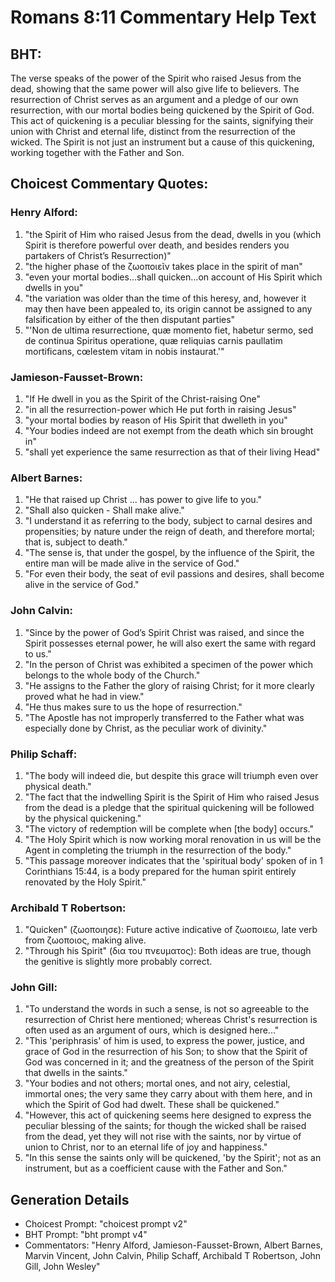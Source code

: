 # Romans 8:11 Commentary Help Text

## BHT:
The verse speaks of the power of the Spirit who raised Jesus from the dead, showing that the same power will also give life to believers. The resurrection of Christ serves as an argument and a pledge of our own resurrection, with our mortal bodies being quickened by the Spirit of God. This act of quickening is a peculiar blessing for the saints, signifying their union with Christ and eternal life, distinct from the resurrection of the wicked. The Spirit is not just an instrument but a cause of this quickening, working together with the Father and Son.

## Choicest Commentary Quotes:
### Henry Alford:
1. "the Spirit of Him who raised Jesus from the dead, dwells in you (which Spirit is therefore powerful over death, and besides renders you partakers of Christ’s Resurrection)"
2. "the higher phase of the ζωοποιεῖν takes place in the spirit of man"
3. "even your mortal bodies...shall quicken...on account of His Spirit which dwells in you"
4. "the variation was older than the time of this heresy, and, however it may then have been appealed to, its origin cannot be assigned to any falsification by either of the then disputant parties"
5. "'Non de ultima resurrectione, quæ momento fiet, habetur sermo, sed de continua Spiritus operatione, quæ reliquias carnis paullatim mortificans, cœlestem vitam in nobis instaurat.'"

### Jamieson-Fausset-Brown:
1. "If He dwell in you as the Spirit of the Christ-raising One"
2. "in all the resurrection-power which He put forth in raising Jesus"
3. "your mortal bodies by reason of His Spirit that dwelleth in you"
4. "Your bodies indeed are not exempt from the death which sin brought in"
5. "shall yet experience the same resurrection as that of their living Head"

### Albert Barnes:
1. "He that raised up Christ ... has power to give life to you." 
2. "Shall also quicken - Shall make alive." 
3. "I understand it as referring to the body, subject to carnal desires and propensities; by nature under the reign of death, and therefore mortal; that is, subject to death." 
4. "The sense is, that under the gospel, by the influence of the Spirit, the entire man will be made alive in the service of God." 
5. "For even their body, the seat of evil passions and desires, shall become alive in the service of God."

### John Calvin:
1. "Since by the power of God’s Spirit Christ was raised, and since the Spirit possesses eternal power, he will also exert the same with regard to us."
2. "In the person of Christ was exhibited a specimen of the power which belongs to the whole body of the Church."
3. "He assigns to the Father the glory of raising Christ; for it more clearly proved what he had in view."
4. "He thus makes sure to us the hope of resurrection."
5. "The Apostle has not improperly transferred to the Father what was especially done by Christ, as the peculiar work of divinity."

### Philip Schaff:
1. "The body will indeed die, but despite this grace will triumph even over physical death."
2. "The fact that the indwelling Spirit is the Spirit of Him who raised Jesus from the dead is a pledge that the spiritual quickening will be followed by the physical quickening."
3. "The victory of redemption will be complete when [the body] occurs."
4. "The Holy Spirit which is now working moral renovation in us will be the Agent in completing the triumph in the resurrection of the body."
5. "This passage moreover indicates that the 'spiritual body' spoken of in 1 Corinthians 15:44, is a body prepared for the human spirit entirely renovated by the Holy Spirit."

### Archibald T Robertson:
1. "Quicken" (ζωοποιησε): Future active indicative of ζωοποιεω, late verb from ζωοποιος, making alive. 
2. "Through his Spirit" (δια του πνευματος): Both ideas are true, though the genitive is slightly more probably correct.

### John Gill:
1. "To understand the words in such a sense, is not so agreeable to the resurrection of Christ here mentioned; whereas Christ's resurrection is often used as an argument of ours, which is designed here..."
2. "This 'periphrasis' of him is used, to express the power, justice, and grace of God in the resurrection of his Son; to show that the Spirit of God was concerned in it; and the greatness of the person of the Spirit that dwells in the saints."
3. "Your bodies and not others; mortal ones, and not airy, celestial, immortal ones; the very same they carry about with them here, and in which the Spirit of God had dwelt. These shall be quickened."
4. "However, this act of quickening seems here designed to express the peculiar blessing of the saints; for though the wicked shall be raised from the dead, yet they will not rise with the saints, nor by virtue of union to Christ, nor to an eternal life of joy and happiness."
5. "In this sense the saints only will be quickened, 'by the Spirit'; not as an instrument, but as a coefficient cause with the Father and Son."


## Generation Details
- Choicest Prompt: "choicest prompt v2"
- BHT Prompt: "bht prompt v4"
- Commentators: "Henry Alford, Jamieson-Fausset-Brown, Albert Barnes, Marvin Vincent, John Calvin, Philip Schaff, Archibald T Robertson, John Gill, John Wesley"
